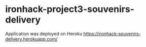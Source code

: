 # ironhack-project3-souvenirs-delivery
Application was deployed on Heroku https://ironhack-souvenirs-delivery.herokuapp.com/



